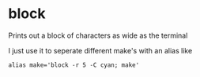 # block
Prints out a block of characters as wide as the terminal

I just use it to seperate different make's with an alias like

`alias make='block -r 5 -C cyan; make'`
